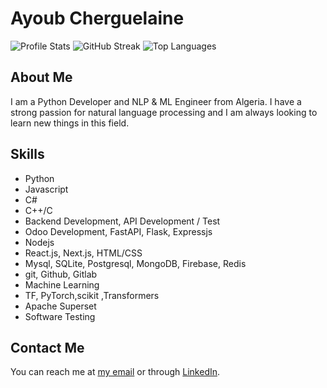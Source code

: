 # Ayoub Cherguelaine


![Profile Stats](https://github-readme-stats.vercel.app/api?username=AyoubCherguelaine&theme=dracula&hide_border=false&include_all_commits=false&count_private=true)
![GitHub Streak](https://github-readme-streak-stats.herokuapp.com/?user=AyoubCherguelaine&theme=dracula&hide_border=false)
![Top Languages](https://github-readme-stats.vercel.app/api/top-langs/?username=AyoubCherguelaine&theme=dracula&hide_border=false&include_all_commits=false&count_private=true&layout=compact)


## About Me
I am a Python Developer and NLP & ML Engineer from Algeria.
I have a strong passion for natural language processing and I am always looking to learn new things in this field.


## Skills
- Python
- Javascript
- C#
- C++/C
- Backend Development, API Development / Test
- Odoo Development, FastAPI, Flask, Expressjs
- Nodejs
- React.js, Next.js, HTML/CSS
- Mysql, SQLite, Postgresql, MongoDB, Firebase, Redis
- git, Github, Gitlab
- Machine Learning
- TF, PyTorch,scikit ,Transformers
- Apache Superset
- Software Testing

## Contact Me
You can reach me at [my email](mailto:cherguelainea@gmail.com) or through [LinkedIn](https://www.linkedin.com/in/ayoub-cherguelaine/).

<!---
AyoubCherguelaine/AyoubCherguelaine is a ✨ special ✨ repository because its `README.md` (this file) appears on your GitHub profile.
You can click the Preview link to take a look at your changes.
--->
